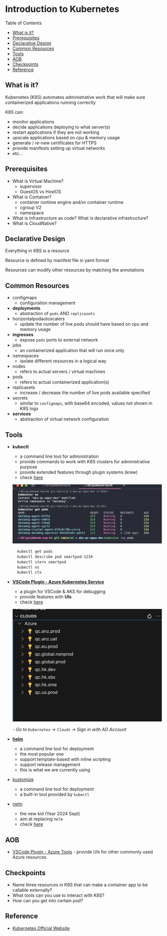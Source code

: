 # Introduction to Kubernetes <!-- omit in toc -->

Table of Contents

- [What is it?](#what-is-it)
- [Prerequisites](#prerequisites)
- [Declarative Design](#declarative-design)
- [Common Resources](#common-resources)
- [Tools](#tools)
- [AOB](#aob)
- [Checkpoints](#checkpoints)
- [Reference](#reference)

## What is it?

Kubernetes (K8S) automates administrative work that will make sure containerized applications running correctly

K8S can:

- monitor applications
- decide applications deploying to what server(s)
- restart applications if they are not working
- upscale applications based on cpu &  memory usage
- generate / re-new certificates for HTTPS
- provide manifests setting up virtual networks
- etc...

## Prerequisites

- What is Virtual Machine?
  - supervisor
  - GuestOS vs HostOS
- What is Container?
  - container runtime engine and/or container runtime
  - cgroup V2
  - namespace
- What is infrastructure as code? What is declarative infrastructure?
- What is CloudNative?

## Declarative Design

Everything in K8S is a resource

Resource is defined by manifest file in yaml format

Resources can modify other resources by matching the annotations

## Common Resources

- configmaps
  - configuration management
- **deployments**
  - abstraction of `pods` AND `replicasets`
- horizontalpodautoscalers
  - update the number of live pods should have based on cpu and memory usage
- **ingresses**
  - expose `pods` ports to external network
- jobs
  - an containerized application that will run once only
- namespaces
  - isolate different resources in a logical way
- nodes
  - refers to actual servers / virtual machines
- pods
  - refers to actual containerized application(s)
- replicasets
  - increase / decrease the number of live pods available specified
- secrets
  - similar to `configmaps`, with base64 encoded, values not shown in K8S logs
- **services**
  - abstraction of virtual network configuration

## Tools

- **kubectl**
  - a command line tool for administration
  - provide commands to work with K8S clusters for administrative purpose
  - provide extended features through plugin systems (krew)
  - check [here](../how-we-operate/kubernetes-admin.md#kubernetes-administration)

  ![kubecolor](./kubecolor.png)

  ```bash
    kubectl get pods
    kubectl describe pod smartpod-1234
    kubectl stern smartpod
    kubectl ns
    kubectl ctx
  ```

- **[VSCode Plugin - Azure Kubernetes Service](https://marketplace.visualstudio.com/items?itemName=ms-kubernetes-tools.vscode-aks-tools)**
  - a plugin for VSCode & AKS for debugging
  - provide features with **UIs**
  - check [here](https://code.visualstudio.com/docs/azure/aksextensions)

  ![AKS UIs](vscode-aks.png)

  *- Go to `Kubernetes` -> `Clouds` -> Sign in with AD Account*

- **[helm](https://helm.sh)**
  - a command line tool for deployment
  - the most popular one
  - support template-based with inline scripting
  - support release management
  - this is what we are currently using

- [kustomize](https://kustomize.io)
  - a command line tool for deployment
  - a built-in tool provided by `kubectl`

- [nelm](https://github.com/werf/nelm)
  - the new kid (Year 2024 Sept)
  - aim at replacing `helm`
  - check [here](https://itnext.io/finally-a-viable-helm-replacement-388d538f9e1f)

## AOB

- [VSCode Plugin - Azure Tools](https://marketplace.visualstudio.com/items?itemName=ms-vscode.vscode-node-azure-pack) - provide UIs for other commonly used Azure resources

## Checkpoints

- Name three resources in K8S that can make a container app to be callable externally?
- What tools can you use to interact with K8S?
- How can you get into certain pod?

## Reference

- [Kubernetes Official Website](https://kubernetes.io)
